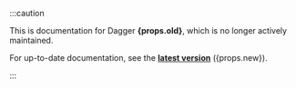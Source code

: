 :::caution

<p>This is documentation for Dagger <b>{props.old}</b>, which is no longer actively maintained.</p>

<p>For up-to-date documentation, see the <b><a href="/"> latest version</a></b> ({props.new}).</p>

:::
